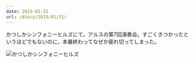 ```yaml
---
date: 2015-01-31
url: /diary/2015/01/31/
---
```


かつしかシンフォニーヒルズにて，アルスの第7回演奏会。すごくきつかったというほどでもないのに，本番終わってなぜか疲れ切ってしまった。

![かつしかシンフォニーヒルズ](http://instagram.com/p/ygrRv1yLhn/media?size=l "かつしかシンフォニーヒルズ")